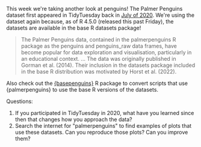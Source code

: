 This week we're taking another look at penguins! 
The Palmer Penguins dataset first appeared in TidyTuesday back in [July of 2020](https://github.com/rfordatascience/tidytuesday/blob/main/data/2020/2020-07-28/readme.md).
We're using the dataset again because, as of R 4.5.0 (released this past Friday), the datasets are available in the base R datasets package!

> The Palmer Penguins data, contained in the palmerpenguins R package as the 
> penguins and penguins_raw data frames, have become popular for data 
> exploration and visualisation, particularly in an educational context. ...
> The data was originally published in Gorman et al. (2014). Their inclusion in 
> the datasets package included in the base R distribution was motivated by 
> Horst et al. (2022).

Also check out the [{basepenguins}](https://ellakaye.github.io/basepenguins/) R package to convert scripts that use {palmerpenguins} to use the base R versions of the datasets.

Questions:

1. If you participated in TidyTuesday in 2020, what have you learned since then that changes how you approach the data?
2. Search the internet for "palmerpenguins" to find examples of plots that use these datasets. Can you reproduce those plots? Can you improve them?
